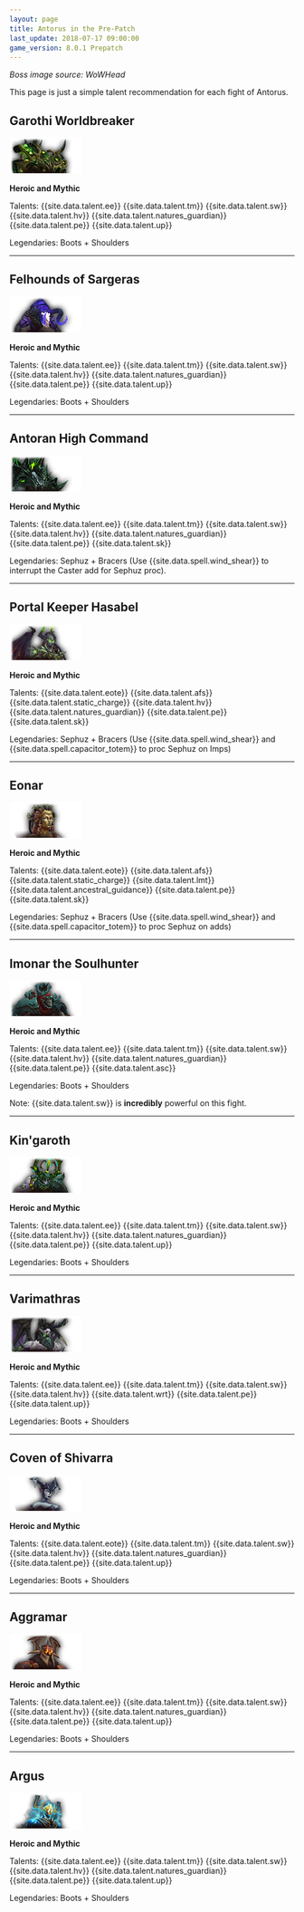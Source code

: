```yaml
---
layout: page
title: Antorus in the Pre-Patch
last_update: 2018-07-17 09:00:00
game_version: 8.0.1 Prepatch
---
```

*Boss image source: WoWHead*

This page is just a simple talent recommendation for each fight of Antorus.

## Garothi Worldbreaker
![](/assets/img/guide/antorus/garothi.png)

**Heroic and Mythic**

Talents: {{site.data.talent.ee}} {{site.data.talent.tm}} {{site.data.talent.sw}} {{site.data.talent.hv}} {{site.data.talent.natures_guardian}} {{site.data.talent.pe}} {{site.data.talent.up}}

Legendaries: Boots + Shoulders

<hr>

## Felhounds of Sargeras
![](/assets/img/guide/antorus/felhounds.png)

**Heroic and Mythic**

Talents: {{site.data.talent.ee}} {{site.data.talent.tm}} {{site.data.talent.sw}} {{site.data.talent.hv}} {{site.data.talent.natures_guardian}} {{site.data.talent.pe}} {{site.data.talent.up}}

Legendaries: Boots + Shoulders

<hr>

## Antoran High Command
![](/assets/img/guide/antorus/ahc.png)

**Heroic and Mythic**

Talents: {{site.data.talent.ee}} {{site.data.talent.tm}} {{site.data.talent.sw}} {{site.data.talent.hv}} {{site.data.talent.natures_guardian}} {{site.data.talent.pe}} {{site.data.talent.sk}}

Legendaries: Sephuz + Bracers (Use {{site.data.spell.wind_shear}} to interrupt the Caster add for Sephuz proc).

<hr>

## Portal Keeper Hasabel
![](/assets/img/guide/antorus/pk.png)

**Heroic and Mythic**

Talents: {{site.data.talent.eote}} {{site.data.talent.afs}} {{site.data.talent.static_charge}} {{site.data.talent.hv}} {{site.data.talent.natures_guardian}} {{site.data.talent.pe}} {{site.data.talent.sk}}

Legendaries: Sephuz + Bracers (Use {{site.data.spell.wind_shear}} and {{site.data.spell.capacitor_totem}} to proc Sephuz on Imps)

<hr>

## Eonar
![](/assets/img/guide/antorus/eonar.png)

**Heroic and Mythic**

Talents: {{site.data.talent.eote}} {{site.data.talent.afs}} {{site.data.talent.static_charge}} {{site.data.talent.lmt}} {{site.data.talent.ancestral_guidance}} {{site.data.talent.pe}} {{site.data.talent.sk}}

Legendaries: Sephuz + Bracers (Use {{site.data.spell.wind_shear}} and {{site.data.spell.capacitor_totem}} to proc Sephuz on adds)

<hr>

## Imonar the Soulhunter
![](/assets/img/guide/antorus/imonar.png)

**Heroic and Mythic**

Talents: {{site.data.talent.ee}} {{site.data.talent.tm}} {{site.data.talent.sw}} {{site.data.talent.hv}} {{site.data.talent.natures_guardian}} {{site.data.talent.pe}} {{site.data.talent.asc}}

Legendaries: Boots + Shoulders

Note: {{site.data.talent.sw}} is **incredibly** powerful on this fight.

<hr>

## Kin'garoth
![](/assets/img/guide/antorus/kingaroth.png)

**Heroic and Mythic**

Talents: {{site.data.talent.ee}} {{site.data.talent.tm}} {{site.data.talent.sw}} {{site.data.talent.hv}} {{site.data.talent.natures_guardian}} {{site.data.talent.pe}} {{site.data.talent.up}}

Legendaries: Boots + Shoulders

<hr>

## Varimathras
![](/assets/img/guide/antorus/varimathras.png)

**Heroic and Mythic**

Talents: {{site.data.talent.ee}} {{site.data.talent.tm}} {{site.data.talent.sw}} {{site.data.talent.hv}} {{site.data.talent.wrt}} {{site.data.talent.pe}} {{site.data.talent.up}}

Legendaries: Boots + Shoulders

<hr>

## Coven of Shivarra
![](/assets/img/guide/antorus/coven.png)

**Heroic and Mythic**

Talents: {{site.data.talent.eote}} {{site.data.talent.tm}} {{site.data.talent.sw}} {{site.data.talent.hv}} {{site.data.talent.natures_guardian}} {{site.data.talent.pe}} {{site.data.talent.up}}

Legendaries: Boots + Shoulders

<hr>

## Aggramar
![](/assets/img/guide/antorus/aggramar.png)

**Heroic and Mythic**

Talents: {{site.data.talent.ee}} {{site.data.talent.tm}} {{site.data.talent.sw}} {{site.data.talent.hv}} {{site.data.talent.natures_guardian}} {{site.data.talent.pe}} {{site.data.talent.up}}

Legendaries: Boots + Shoulders

<hr>

## Argus
![](/assets/img/guide/antorus/argus.png)

**Heroic and Mythic**

Talents: {{site.data.talent.ee}} {{site.data.talent.tm}} {{site.data.talent.sw}} {{site.data.talent.hv}} {{site.data.talent.natures_guardian}} {{site.data.talent.pe}} {{site.data.talent.up}}

Legendaries: Boots + Shoulders